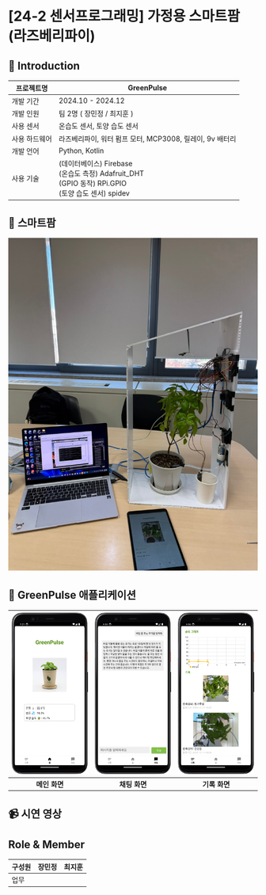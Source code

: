 # [24-2 센서프로그래밍] 가정용 스마트팜 (라즈베리파이)

## 👋 Introduction
| 프로젝트명   | GreenPulse                                                                                  |
|---------|---------------------------------------------------------------------------------------------|
|    개발 기간  | 2024.10 - 2024.12                                                                           |
| 개발 인원   | 팀 2명 ( 장민정 / 최지훈 )                                                                          |
| 사용 센서   | 온습도 센서, 토양 습도 센서                                                                            |
| 사용 하드웨어 | 라즈베리파이, 워터 펌프 모터, MCP3008, 릴레이, 9v 배터리                                                      |
| 개발 언어   | Python, Kotlin                                                                              |
| 사용 기술   | (데이터베이스) Firebase <br> (온습도 측정) Adafruit_DHT <br> (GPIO 동작) RPi.GPIO <br> (토양 습도 센서) spidev |

## 🌱 스마트팜
![img.png](img.png)

## 📱 GreenPulse 애플리케이션
| ![메인 화면](img_1.png) | ![채팅 화면](img_2.png) | ![기록 화면](img_3.png) |
|:-----------------------:|:-----------------------:|:-----------------------:|
| **메인 화면**          | **채팅 화면**          | **기록 화면**          |

## 📹 시연 영상


## Role & Member
| 구성원 | 장민정            | 최지훈  |
|-----|----------------|------|
| 업무  |  |      |
